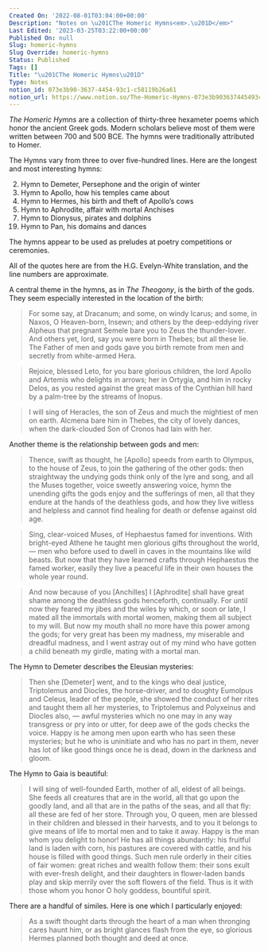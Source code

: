 ```yaml
---
Created On: '2022-08-01T03:04:00+00:00'
Description: "Notes on \u201CThe Homeric Hymns<em>.\u201D</em>"
Last Edited: '2023-03-25T03:22:00+00:00'
Published On: null
Slug: homeric-hymns
Slug Override: homeric-hymns
Status: Published
Tags: []
Title: "\u201CThe Homeric Hymns\u201D"
Type: Notes
notion_id: 073e3b90-3637-4454-93c1-c58119b26a61
notion_url: https://www.notion.so/The-Homeric-Hymns-073e3b903637445493c1c58119b26a61
---
```

<p><em>The Homeric Hymns</em> are a collection of thirty-three hexameter poems which honor the ancient Greek gods.  Modern scholars believe most of them were written between 700 and 500 BCE.  The hymns were traditionally attributed to Homer.</p>
<p>The Hymns vary from three to over five-hundred lines.  Here are the longest and most interesting hymns:</p>
<ol>
  <li value="2">Hymn to Demeter, Persephone and the origin of winter</li>
  <li value="3">Hymn to Apollo, how his temples came about</li>
  <li value="4">Hymn to Hermes, his birth and theft of Apollo’s cows</li>
  <li value="5">Hymn to Aphrodite, affair with mortal Anchises</li>
  <li value="7">Hymn to Dionysus, pirates and dolphins</li>
  <li value="19">Hymn to Pan, his domains and dances</li>
</ol>
<p>The hymns appear to be used as preludes at poetry competitions or ceremonies.</p>
<p>All of the quotes here are from the H.G. Evelyn-White translation, and the line numbers are approximate.</p>
<p>A central theme in the hymns, as in <em>The Theogony</em>, is the birth of the gods.  They seem especially interested in the location of the birth:</p>
<blockquote><p>
For some say, at Dracanum; and some, on windy Icarus; and some, in
Naxos, O Heaven-born, Insewn; and others by the deep-eddying river
Alpheus that pregnant Semele bare you to Zeus the thunder-lover. And
others yet, lord, say you were born in Thebes; but all these lie. The
Father of men and gods gave you birth remote from men and secretly from
white-armed Hera.
</p></blockquote>

<blockquote><p>
Rejoice, blessed Leto, for you bare glorious children, the lord Apollo
and Artemis who delights in arrows; her in Ortygia, and him in rocky
Delos, as you rested against the great mass of the Cynthian hill hard by
a palm-tree by the streams of Inopus.
</p></blockquote>

<blockquote><p>
I will sing of Heracles, the son of Zeus and much the mightiest of men
on earth. Alcmena bare him in Thebes, the city of lovely dances, when
the dark-clouded Son of Cronos had lain with her.
</p></blockquote>

<p>Another theme is the relationship between gods and men:</p>
<blockquote><p>
Thence, swift as thought, he [Apollo] speeds from earth to Olympus, to
the house of Zeus, to join the gathering of the other gods: then
straightway the undying gods think only of the lyre and song, and all
the Muses together, voice sweetly answering voice, hymn the unending
gifts the gods enjoy and the sufferings of men, all that they endure at
the hands of the deathless gods, and how they live witless and helpless
and cannot find healing for death or defense against old age.
</p></blockquote>

<blockquote><p>
Sing, clear-voiced Muses, of Hephaestus famed for inventions. With
bright-eyed Athene he taught men glorious gifts throughout the world, —
men who before used to dwell in caves in the mountains like wild beasts.
But now that they have learned crafts through Hephaestus the famed
worker, easily they live a peaceful life in their own houses the whole
year round.
</p></blockquote>

<blockquote><p>
And now because of you [Anchilles] I [Aphrodite] shall have great shame
among the deathless gods henceforth, continually. For until now they
feared my jibes and the wiles by which, or soon or late, I mated all the
immortals with mortal women, making them all subject to my will. But now
my mouth shall no more have this power among the gods; for very great
has been my madness, my miserable and dreadful madness, and I went
astray out of my mind who have gotten a child beneath my girdle, mating
with a mortal man.
</p></blockquote>

<p>The Hymn to Demeter describes the Eleusian mysteries:</p>
<blockquote><p>
Then she [Demeter] went, and to the kings who deal justice, Triptolemus
and Diocles, the horse-driver, and to doughty Eumolpus and Celeus,
leader of the people, she showed the conduct of her rites and taught
them all her mysteries, to Triptolemus and Polyxeinus and Diocles also,
— awful mysteries which no one may in any way transgress or pry into or
utter, for deep awe of the gods checks the voice. Happy is he among men
upon earth who has seen these mysteries; but he who is uninitiate and
who has no part in them, never has lot of like good things once he is
dead, down in the darkness and gloom.
</p></blockquote>

<p>The Hymn to Gaia is beautiful:</p>
<blockquote><p>
I will sing of well-founded Earth, mother of all, eldest of all beings.
She feeds all creatures that are in the world, all that go upon the
goodly land, and all that are in the paths of the seas, and all that
fly: all these are fed of her store. Through you, O queen, men are
blessed in their children and blessed in their harvests, and to you it
belongs to give means of life to mortal men and to take it away. Happy
is the man whom you delight to honor! He has all things abundantly: his
fruitful land is laden with corn, his pastures are covered with cattle,
and his house is filled with good things. Such men rule orderly in their
cities of fair women: great riches and wealth follow them: their sons
exult with ever-fresh delight, and their daughters in flower-laden bands
play and skip merrily over the soft flowers of the field. Thus is it
with those whom you honor O holy goddess, bountiful spirit.
</p></blockquote>

<p>There are a handful of similes. Here is one which I particularly enjoyed:</p>
<blockquote><p>
As a swift thought darts through the heart of a man when thronging cares
haunt him, or as bright glances flash from the eye, so glorious Hermes
planned both thought and deed at once.
</p></blockquote>
